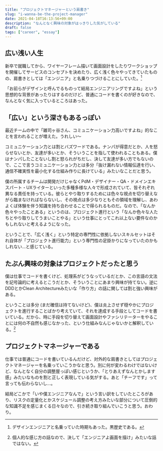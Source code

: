 ```yaml
---
title: "プロジェクトマネージャーという肩書き"
slug: "i-wanna-be-the-project-manager"
date: 2021-04-18T16:13:56+09:00
description: "なんとなく興味の対象がはっきりした気がしている"
draft: false
tags: ["career", "essay"]
---
```


## 広い浅い人生

新卒で就職してから、ワイヤーフレーム描いて画面設計をしたりワークショップを開催してサービスのコンセプトを決めたり、広く浅く色々やってきていたものの、肩書きとしては「エンジニア」と名乗りつづけることにしていた。[^1]

「お前らがデザインと呼んでるものって結局エンジニアリングですよね」という思想的な背景があったりはするのだけど、普通にコードを書くのが好きなので、なんとなく気に入っているところはあった。

## 「広い」という深さもあるっぽい

最近チームの中で「雑司ヶ谷さん、コミュニケーション力高いですよね」的なことを言われることが増えた。うれしい～

コミュニケーション力とは割とバズワードである。ナンパが得意だとか、人を怒らせないとか、友達が多いとか、そういうことを指して使われることもある。僕はナンパしたことないし割と怒られがちだし、決して友達が多い方でもないので、ここで言うコミュニケーション力とは多分「抜け漏れない情報伝達を行い、通信不確実性を最小化する仕組み作りに長けている」みたいなことだと思う。

僕の所属するチームは開発だけじゃなくPdM・デザイナー・QA・ドメインエキスパート・UXライターといった多種多様な人々で形成されていて、皆それぞれ異なる責任を持っている。彼らとやり取りするためには色々な視点を切り替えながら臨まなければならないし、その視点は多少なりともその領域を理解し、あわよくば体験を伴う知識を持ち合わせることで得られるものだ。なので、「なんか色々やったことある」というのは、プロジェクト進行という「なんか色々な人たちとやり取りしてうまいことやる」という仕事にとってこれ以上ない要件なのかもしれないと考えるようになった。

ということで、「広く浅く」という特定の専門性に依拠しないスキルセットはそれ自体が「プロジェクト進行能力」という専門性の足掛かりになっていたのかもしれない…と感じている。

## たぶん興味の対象はプロジェクトだったと思う

僕は仕事でコードを書くけど、処理系がどうなっているだとか、この言語の文法を記号論的に考えるとこうだとか、そういうことにあまり興味が持てない。逆にDDDとかClean Architectureみたいな「作り方」の話に関しては割と強い興味がある。

ということは多分 (まだ確信は持てないけど)、僕は炎上させず穏やかにプロジェクトを進行することばかり考えていて、それを達成する手段としてコードを書いている。だから、時に手段を切り替えて画面設計やファシリテーターをやることには何の不自然も感じなかった、という仕組みなんじゃないかと解釈している。[^2]

## プロジェクトマネージャーである

仕事では普通にコードを書いているんだけど、対外的な肩書きとしてはプロジェクトマネージャーを名乗っていこうかなと思う。別に何が変わるわけではないけど、なんとなく自分の調整屋っぽい感じというか、「とりあえずなんとかします感」みたいなものを割と正しく表現している気がする。あと「チーフです」って言っても伝わらないし…。

結局どこかで「いや僕エンジニアなんで」という言い訳をしていたところがあり、リスクの定量化とかスケジュール調整の考え方みたいな部分について圧倒的な知識不足を感じまくる日々なので、引き続き取り組んでいこうと思う。おわり。

[^1]: デザインエンジニアと名乗っていた時期もあった。黒歴史である。
[^2]: 個人的な感じ方の話なので、決して「エンジニアよ画面を描け」みたいな話ではない。
